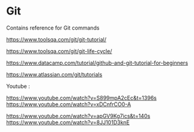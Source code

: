 # Git

Contains reference for Git commands



https://www.toolsqa.com/git/git-tutorial/

https://www.toolsqa.com/git/git-life-cycle/


https://www.datacamp.com/tutorial/github-and-git-tutorial-for-beginners

https://www.atlassian.com/git/tutorials

Youtube :

https://www.youtube.com/watch?v=S899mpA2cEc&t=1396s
https://www.youtube.com/watch?v=xDCnfrCO0-A

https://www.youtube.com/watch?v=apGV9Kg7ics&t=140s
https://www.youtube.com/watch?v=8JJ101D3knE
